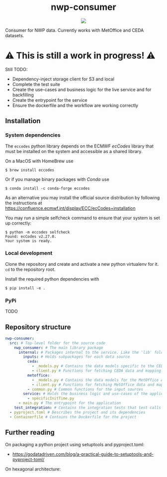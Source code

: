 <h1 align="center">nwp-consumer</h1>
<p align="center">
    <a href="https://github.com/openclimatefix/nwp-consumer/graphs/contributors" alt="Contributors">
        <img src="https://img.shields.io/github/contributors/openclimatefix/nwp-consumer" /></a>
</p>

Consumer for NWP data. Currently works with MetOffice and CEDA datasets.

# :warning: This is still a work in progress! :warning:

Still TODO:
- Dependency-inject storage client for S3 and local
- Complete the test suite
- Create the use-cases and business logic for the live service and for backfilling
- Create the entrypoint for the service
- Ensure the dockerfile and the workflow are working correctly

## Installation


### System dependencies

The `eccodes` python library depends on the ECMWF *ecCodes* library
that must be installed on the system and accessible as a shared library.

On a MacOS with HomeBrew use

```shell
$ brew install eccodes
```

Or if you manage binary packages with *Conda* use

```shell
$ conda install -c conda-forge eccodes
```

As an alternative you may install the official source distribution
by following the instructions at
https://confluence.ecmwf.int/display/ECC/ecCodes+installation

You may run a simple selfcheck command to ensure that your system is set up correctly:

```shell
$ python -m eccodes selfcheck
Found: ecCodes v2.27.0.
Your system is ready.
```

### Local development

Clone the repository and create and activate a new python virtualenv for it. `cd` to the repository root.

Install the required python dependencies with

```shell
$ pip install -e . 
```

### PyPi

TODO

## Repository structure

```yaml
nwp-consumer:
  src: # Top-level folder for the source code
    nwp_consumer: # The main library package
      internal: # Packages internal to the service. Like the 'lib' folder
        inputs: # Holds subpackages for each data source
          ceda:
            - _models.py # Contains the data models specific to the CEDA API
            - client.py # Functions for fetching CEDA data and mapping test_integration to the service model
          metoffice:
            - _models.py # Contains the data models for the MetOffice API
            - client.py # Functions for fetching MetOffice data and mapping test_integration to the service model
          - common.py # Common functions for the input sources
        service: # Holds the business logic and use-cases of the application
          - specificInitTime.py
      - main.py # The entrypoint for the application
    test_integration: # Contains the integration tests that test calls to external services
  - pyproject.toml # Describes the project and its dependencies
  - Containerfile # Contains the Dockerfile for the project
```

## Further reading

On packaging a python project using setuptools and pyproject.toml:
- https://godatadriven.com/blog/a-practical-guide-to-setuptools-and-pyproject-toml/

On hexagonal architecture: